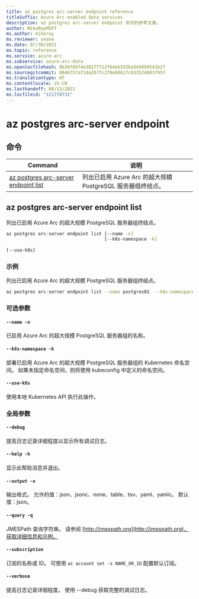 ```yaml
---
title: az postgres arc-server endpoint reference
titleSuffix: Azure Arc-enabled data services
description: az postgres arc-server endpoint 命令的参考文章。
author: MikeRayMSFT
ms.author: mikeray
ms.reviewer: seanw
ms.date: 07/30/2021
ms.topic: reference
ms.service: azure-arc
ms.subservice: azure-arc-data
ms.openlocfilehash: 8b3bf65f4e38177712f6deb333ba5d4994542b2f
ms.sourcegitcommit: 0046757af1da267fc2f0e88617c633524883795f
ms.translationtype: HT
ms.contentlocale: zh-CN
ms.lasthandoff: 08/13/2021
ms.locfileid: "121778731"
---
```

# <a name="az-postgres-arc-server-endpoint"></a>az postgres arc-server endpoint
## <a name="commands"></a>命令
| Command | 说明|
| --- | --- |
[az postgres arc-server endpoint list](#az-postgres-arc-server-endpoint-list) | 列出已启用 Azure Arc 的超大规模 PostgreSQL 服务器组终结点。
## <a name="az-postgres-arc-server-endpoint-list"></a>az postgres arc-server endpoint list
列出已启用 Azure Arc 的超大规模 PostgreSQL 服务器组终结点。
```bash
az postgres arc-server endpoint list [--name -n] 
                                     [--k8s-namespace -k]  
                                     
[--use-k8s]
```
### <a name="examples"></a>示例
列出已启用 Azure Arc 的超大规模 PostgreSQL 服务器组终结点。
```bash
az postgres arc-server endpoint list --name postgres01  --k8s-namespace namespace --use-k8s
```
### <a name="optional-parameters"></a>可选参数
#### `--name -n`
已启用 Azure Arc 的超大规模 PostgreSQL 服务器组的名称。
#### `--k8s-namespace -k`
部署已启用 Azure Arc 的超大规模 PostgreSQL 服务器组的 Kubernetes 命名空间。 如果未指定命名空间，则将使用 kubeconfig 中定义的命名空间。
#### `--use-k8s`
使用本地 Kubernetes API 执行此操作。
### <a name="global-arguments"></a>全局参数
#### `--debug`
提高日志记录详细程度以显示所有调试日志。
#### `--help -h`
显示此帮助消息并退出。
#### `--output -o`
输出格式。  允许的值：json、jsonc、none、table、tsv、yaml、yamlc。  默认值：json。
#### `--query -q`
JMESPath 查询字符串。 请参阅 [http://jmespath.org](http://jmespath.org)，获取详细信息和示例。
#### `--subscription`
订阅的名称或 ID。 可使用 `az account set -s NAME_OR_ID` 配置默认订阅。
#### `--verbose`
提高日志记录详细程度。 使用 --debug 获取完整的调试日志。
